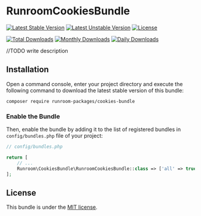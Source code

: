 RunroomCookiesBundle
================================

[![Latest Stable Version](https://poser.pugx.org/runroom-packages/cookies-bundle/v/stable)](https://packagist.org/packages/runroom-packages/cookies-bundle)
[![Latest Unstable Version](https://poser.pugx.org/runroom-packages/cookies-bundle/v/unstable)](https://packagist.org/packages/runroom-packages/cookies-bundle)
[![License](https://poser.pugx.org/runroom-packages/cookies-bundle/license)](https://packagist.org/packages/runroom-packages/cookies-bundle)

[![Total Downloads](https://poser.pugx.org/runroom-packages/cookies-bundle/downloads)](https://packagist.org/packages/runroom-packages/cookies-bundle)
[![Monthly Downloads](https://poser.pugx.org/runroom-packages/cookies-bundle/d/monthly)](https://packagist.org/packages/runroom-packages/cookies-bundle)
[![Daily Downloads](https://poser.pugx.org/runroom-packages/cookies-bundle/d/daily)](https://packagist.org/packages/runroom-packages/cookies-bundle)

//TODO write description

## Installation

Open a command console, enter your project directory and execute the following command to download the latest stable version of this bundle:

```
composer require runroom-packages/cookies-bundle
```

### Enable the Bundle

Then, enable the bundle by adding it to the list of registered bundles in `config/bundles.php` file of your project:

```php
// config/bundles.php

return [
    // ...
    Runroom\CookiesBundle\RunroomCookiesBundle::class => ['all' => true],
];
```

## License

This bundle is under the [MIT license](LICENSE).
